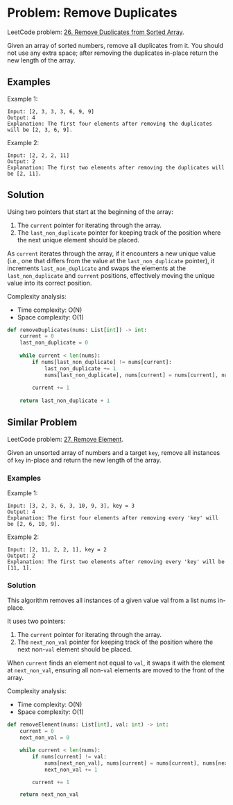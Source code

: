 # Problem: Remove Duplicates

LeetCode problem: [26. Remove Duplicates from Sorted Array](https://leetcode.com/problems/remove-duplicates-from-sorted-array/).

Given an array of sorted numbers, remove all duplicates from it. You should not use any extra space; after removing the duplicates in-place return the new length of the array.

## Examples

Example 1:

```plaintext
Input: [2, 3, 3, 3, 6, 9, 9]
Output: 4
Explanation: The first four elements after removing the duplicates will be [2, 3, 6, 9].
```

Example 2:

```plaintext
Input: [2, 2, 2, 11]
Output: 2
Explanation: The first two elements after removing the duplicates will be [2, 11].
```

## Solution

Using two pointers that start at the beginning of the array:

1. The `current` pointer for iterating through the array.
2. The `last_non_duplicate` pointer for keeping track of the position where the next unique element should be placed.

As `current` iterates through the array, if it encounters a new unique value (i.e., one that differs from the value at the `last_non_duplicate` pointer), it increments `last_non_duplicate` and swaps the elements at the `last_non_duplicate` and `current` positions, effectively moving the unique value into its correct position.

Complexity analysis:

- Time complexity: O(N)
- Space complexity: O(1)

```python
def removeDuplicates(nums: List[int]) -> int:
    current = 0
    last_non_duplicate = 0
    
    while current < len(nums):
        if nums[last_non_duplicate] != nums[current]:
            last_non_duplicate += 1
            nums[last_non_duplicate], nums[current] = nums[current], nums[last_non_duplicate]
            
        current += 1
        
    return last_non_duplicate + 1
```

## Similar Problem

LeetCode problem: [27. Remove Element](https://leetcode.com/problems/remove-element/).

Given an unsorted array of numbers and a target `key`, remove all instances of `key` in-place and return the new length of the array.

### Examples

Example 1:

```plaintext
Input: [3, 2, 3, 6, 3, 10, 9, 3], key = 3
Output: 4
Explanation: The first four elements after removing every 'key' will be [2, 6, 10, 9].
```

Example 2:

```plaintext
Input: [2, 11, 2, 2, 1], key = 2
Output: 2
Explanation: The first two elements after removing every 'key' will be [11, 1].
```

### Solution

This algorithm removes all instances of a given value val from a list nums in-place.

It uses two pointers:

1. The `current` pointer for iterating through the array.
2. The `next_non_val` pointer for keeping track of the position where the next non-`val` element should be placed.

When `current` finds an element not equal to `val`, it swaps it with the element at `next_non_val`, ensuring all non-`val` elements are moved to the front of the array.

Complexity analysis:

- Time complexity: O(N)
- Space complexity: O(1)

```python
def removeElement(nums: List[int], val: int) -> int:
    current = 0
    next_non_val = 0

    while current < len(nums):
        if nums[current] != val:
            nums[next_non_val], nums[current] = nums[current], nums[next_non_val]
            next_non_val += 1

        current += 1

    return next_non_val
```

